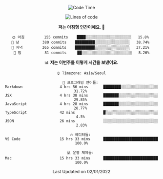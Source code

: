 <div align='center'>
 
<!--START_SECTION:waka-->
![Code Time](http://img.shields.io/badge/Code%20Time-967%20hrs%2051%20mins-blue)

![Lines of code](https://img.shields.io/badge/%EC%A0%80%EB%8A%94%20%EC%97%AC%ED%83%9C%EA%B9%8C%EC%A7%80%20-59%20Thousand%20%EC%A4%84%EC%9D%98%20%EC%BD%94%EB%93%9C%EB%A5%BC%20%EC%9E%91%EC%84%B1%ED%96%88%EC%96%B4%EC%9A%94.-blue)

**저는 아침형 인간이에요. 🐤** 

```text
🌞 아침         155 commits    ████░░░░░░░░░░░░░░░░░░░░░   15.8% 
🌆 낮　         380 commits    █████████░░░░░░░░░░░░░░░░   38.74% 
🌃 저녁         365 commits    █████████░░░░░░░░░░░░░░░░   37.21% 
🌙 밤　         81 commits     ██░░░░░░░░░░░░░░░░░░░░░░░   8.26%

```


📊 **저는 이번주를 이렇게 시간을 보냈어요.** 

```text
⌚︎ Timezone: Asia/Seoul

💬 프로그래밍 언어들: 
Markdown                 4 hrs 56 mins       ████████░░░░░░░░░░░░░░░░░   31.72% 
JSX                      4 hrs 38 mins       ███████░░░░░░░░░░░░░░░░░░   29.85% 
JavaScript               4 hrs 28 mins       ███████░░░░░░░░░░░░░░░░░░   28.77% 
TypeScript               42 mins             █░░░░░░░░░░░░░░░░░░░░░░░░   4.5% 
JSON                     26 mins             ░░░░░░░░░░░░░░░░░░░░░░░░░   2.83%

🔥 에디터들: 
VS Code                  15 hrs 33 mins      █████████████████████████   100.0%

💻 운영 체제들: 
Mac                      15 hrs 33 mins      █████████████████████████   100.0%

```


 Last Updated on 02/01/2022
<!--END_SECTION:waka-->
 </div>
<!---
Emewjin/Emewjin is a ✨ special ✨ repository because its `README.md` (this file) appears on your GitHub profile.
You can click the Preview link to take a look at your changes.
--->
